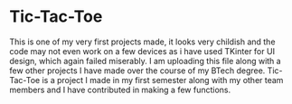 # Tic-Tac-Toe

This is one of my very first projects made, it looks very childish and the code may not even work on a few devices as i have used TKinter for UI design, which again failed miserably.
I am uploading this file along with a few other projects I have made over the course of my BTech degree. 
Tic-Tac-Toe is a project I made in my first semester along with my other team members and I have contributed in making a few functions. 
